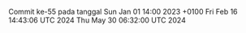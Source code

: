 Commit ke-55 pada tanggal Sun Jan 01 14:00 2023 +0100
Fri Feb 16 14:43:06 UTC 2024
Thu May 30 06:32:00 UTC 2024
